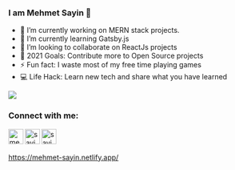 ### I am Mehmet Sayin 👋


- 🔭 I’m currently working on MERN stack projects.
- 🌱 I’m currently learning Gatsby.js
- 👯 I’m looking to collaborate on ReactJs projects
- 🥅 2021 Goals: Contribute more to Open Source projects
- ⚡ Fun fact: I waste most of my free time playing games
- 💻 Life Hack: Learn new tech and share what you have learned

<img src='https://github-readme-stats.vercel.app/api?username=sayinmehmet47&&show_icons=true&title_color=ffffff&icon_color=bb2acf&text_color=daf7dc&bg_color=151515'/>

### Connect with me:

[<img align="left" alt="mehmetsayin| LinkedIn" width="30px" src="https://image.flaticon.com/icons/png/512/174/174857.png" />][linkedin]
<a href="mailto:sayinmehme47@gmail.com"><img align="left" alt="sayinmehmet47 | GMail" width="30px" src="https://image.flaticon.com/icons/png/512/732/732200.png" />[<img align="left" alt="sayinmehmet47 | StackOverFlow" width="30px" src="https://image.flaticon.com/icons/png/512/2111/2111628.png" />][stackoverflow]

<br />
<br />
  
  https://mehmet-sayin.netlify.app/


  
[linkedin]: https://www.linkedin.com/in/sayinmehmet47
[stackoverflow]:https://stackoverflow.com/users/15106423/sayinmehmet47
